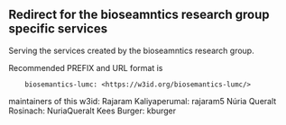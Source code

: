 ## Redirect for the bioseamntics research group specific services 

Serving the services created by the bioseamntics research group.  

Recommended PREFIX and URL format is 

        biosemantics-lumc: <https://w3id.org/biosemantics-lumc/>

maintainers of this w3id:
     Rajaram Kaliyaperumal: rajaram5
     Núria Queralt Rosinach: NuriaQueralt
     Kees Burger: kburger
